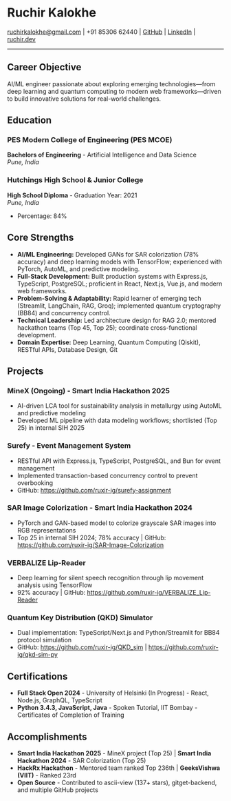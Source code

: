 # Ruchir Kalokhe

ruchirkalokhe@gmail.com | +91 85306 62440 | [GitHub](https://github.com/ruxir-ig) | [LinkedIn](https://linkedin.com/in/ruchirkalokhe) | [ruchir.dev](https://ruchir.dev)

---

## Career Objective

AI/ML engineer passionate about exploring emerging technologies—from deep learning and quantum computing to modern web frameworks—driven to build innovative solutions for real-world challenges.


## Education

### PES Modern College of Engineering (PES MCOE)
**Bachelors of Engineering** - Artificial Intelligence and Data Science  
*Pune, India*

### Hutchings High School & Junior College
**High School Diploma** - Graduation Year: 2021  
*Pune, India*

- Percentage: 84%



## Core Strengths

- **AI/ML Engineering:** Developed GANs for SAR colorization (78% accuracy) and deep learning models with TensorFlow; experienced with PyTorch, AutoML, and predictive modeling.
 - **Full-Stack Development:** Built production systems with Express.js, TypeScript, PostgreSQL; proficient in React, Next.js, Vue.js, and modern web frameworks.
 - **Problem-Solving & Adaptability:** Rapid learner of emerging tech (Streamlit, LangChain, RAG, Groq); implemented quantum cryptography (BB84) and concurrency control.
 - **Technical Leadership:** Led architecture design for RAG 2.0; mentored hackathon teams (Top 45, Top 25); coordinate cross-functional development.
 - **Domain Expertise:** Deep Learning, Quantum Computing (Qiskit), RESTful APIs, Database Design, Git


## Projects

### MineX (Ongoing) - Smart India Hackathon 2025
- AI-driven LCA tool for sustainability analysis in metallurgy using AutoML and predictive modeling
 - Developed ML pipeline with data modeling workflows; shortlisted (Top 25) in internal SIH 2025

### Surefy - Event Management System
- RESTful API with Express.js, TypeScript, PostgreSQL, and Bun for event management
 - Implemented transaction-based concurrency control to prevent overbooking
 - GitHub: https://github.com/ruxir-ig/surefy-assignment

### SAR Image Colorization - Smart India Hackathon 2024
- PyTorch and GAN-based model to colorize grayscale SAR images into RGB representations
 - Top 25 in internal SIH 2024; 78% accuracy | GitHub: https://github.com/ruxir-ig/SAR-Image-Colorization

### VERBALIZE Lip-Reader
- Deep learning for silent speech recognition through lip movement analysis using TensorFlow
 - 92% accuracy | GitHub: https://github.com/ruxir-ig/VERBALIZE_Lip-Reader

### Quantum Key Distribution (QKD) Simulator
- Dual implementation: TypeScript/Next.js and Python/Streamlit for BB84 protocol simulation
 - GitHub: https://github.com/ruxir-ig/QKD_sim | https://github.com/ruxir-ig/qkd-sim-py



## Certifications

- **Full Stack Open 2024** - University of Helsinki (In Progress) - React, Node.js, GraphQL, TypeScript
 - **Python 3.4.3, JavaScript, Java** - Spoken Tutorial, IIT Bombay - Certificates of Completion of Training


## Accomplishments

- **Smart India Hackathon 2025** - MineX project (Top 25) | **Smart India Hackathon 2024** - SAR Colorization (Top 25)
 - **HackRx Hackathon** - Mentored team ranked Top 236th | **GeeksVishwa (VIIT)** - Ranked 23rd
 - **Open Source** - Contributed to ascii-view (137+ stars), gitget-backend, and multiple GitHub projects

